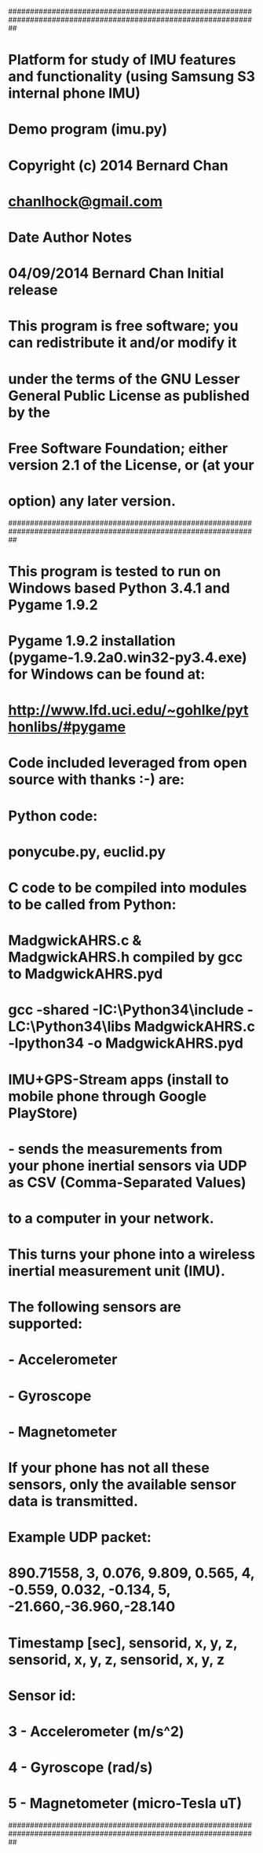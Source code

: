 ##################################################################################################################
# Platform for study of IMU features and functionality (using Samsung S3 internal phone IMU) 
# Demo program (imu.py)
#
# Copyright (c) 2014 Bernard Chan 
# chanlhock@gmail.com
#
# Date			Author          Notes
# 04/09/2014	     Bernard Chan   Initial release
#
# This program is free software; you can redistribute it and/or modify it
# under the terms of the GNU Lesser General Public License as published by the
# Free Software Foundation; either version 2.1 of the License, or (at your
# option) any later version.
##################################################################################################################
# This program is tested to run on Windows based Python 3.4.1 and Pygame 1.9.2
# Pygame 1.9.2 installation (pygame‑1.9.2a0.win32‑py3.4.exe) for Windows can be found at:
# http://www.lfd.uci.edu/~gohlke/pythonlibs/#pygame

# Code included leveraged from open source with thanks :-) are:
#    Python code:
#       ponycube.py, euclid.py
#    C code to be compiled into modules to be called from Python:
#       MadgwickAHRS.c & MadgwickAHRS.h compiled by gcc to MadgwickAHRS.pyd 
#       gcc -shared -IC:\Python34\include -LC:\Python34\libs MadgwickAHRS.c -lpython34 -o MadgwickAHRS.pyd 

# IMU+GPS-Stream apps (install to mobile phone through Google PlayStore)
# - sends the measurements from your phone inertial sensors via UDP as CSV (Comma-Separated Values) 
#   to a computer in your network.
# This turns your phone into a wireless inertial measurement unit (IMU).
# The following sensors are supported:
# - Accelerometer
# - Gyroscope
# - Magnetometer
# If your phone has not all these sensors, only the available sensor data is transmitted.
# Example UDP packet:
# 890.71558, 3, 0.076, 9.809, 0.565, 4, -0.559, 0.032, -0.134, 5, -21.660,-36.960,-28.140
# Timestamp [sec], sensorid, x, y, z, sensorid, x, y, z, sensorid, x, y, z
# Sensor id:
# 3 - Accelerometer (m/s^2)
# 4 - Gyroscope (rad/s)
# 5 - Magnetometer (micro-Tesla uT)
##################################################################################################################
